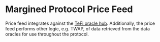 # Margined Protocol Price Feed

Price feed integrates against the [TeFi oracle hub](https://github.com/terra-money/tefi-oracle-contracts). Additionally, the price feed performs other logic, e.g. TWAP, of data retrieved from the data oracles for use throughout the protocol.